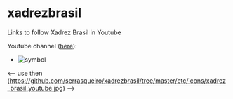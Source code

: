# xadrezbrasil
Links to follow Xadrez Brasil in Youtube

Youtube channel ([here](https://www.youtube.com/c/XadrezBrasil)):
+ ![symbol](https://avatars.githubusercontent.com/u/37984526?v=4)

<-- use then (https://github.com/serrasqueiro/xadrezbrasil/tree/master/etc/icons/xadrez_brasil_youtube.jpg) -->
